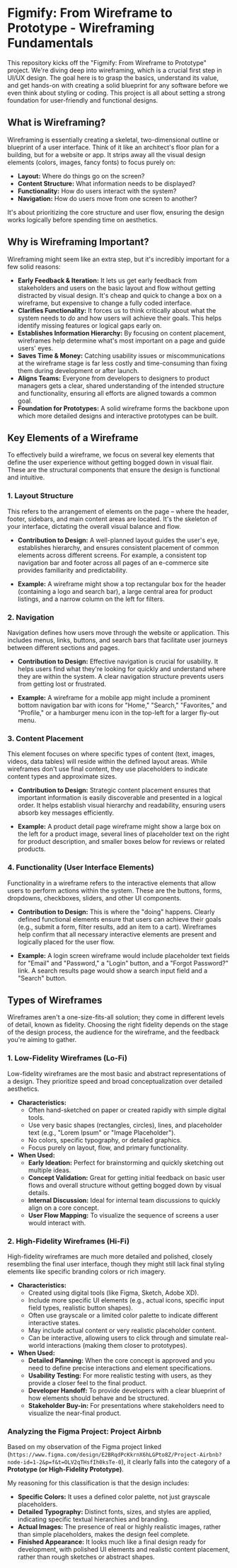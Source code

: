 # Figmify: From Wireframe to Prototype - Wireframing Fundamentals

This repository kicks off the "Figmify: From Wireframe to Prototype" project. We're diving deep into wireframing, which is a crucial first step in UI/UX design. The goal here is to grasp the basics, understand its value, and get hands-on with creating a solid blueprint for any software before we even think about styling or coding. This project is all about setting a strong foundation for user-friendly and functional designs.

## What is Wireframing?

Wireframing is essentially creating a skeletal, two-dimensional outline or blueprint of a user interface. Think of it like an architect's floor plan for a building, but for a website or app. It strips away all the visual design elements (colors, images, fancy fonts) to focus purely on:

* **Layout:** Where do things go on the screen?
* **Content Structure:** What information needs to be displayed?
* **Functionality:** How do users interact with the system?
* **Navigation:** How do users move from one screen to another?

It's about prioritizing the core structure and user flow, ensuring the design works logically before spending time on aesthetics.

## Why is Wireframing Important?

Wireframing might seem like an extra step, but it's incredibly important for a few solid reasons:

* **Early Feedback & Iteration:** It lets us get early feedback from stakeholders and users on the basic layout and flow without getting distracted by visual design. It's cheap and quick to change a box on a wireframe, but expensive to change a fully coded interface.
* **Clarifies Functionality:** It forces us to think critically about what the system needs to *do* and how users will achieve their goals. This helps identify missing features or logical gaps early on.
* **Establishes Information Hierarchy:** By focusing on content placement, wireframes help determine what's most important on a page and guide users' eyes.
* **Saves Time & Money:** Catching usability issues or miscommunications at the wireframe stage is far less costly and time-consuming than fixing them during development or after launch.
* **Aligns Teams:** Everyone from developers to designers to product managers gets a clear, shared understanding of the intended structure and functionality, ensuring all efforts are aligned towards a common goal.
* **Foundation for Prototypes:** A solid wireframe forms the backbone upon which more detailed designs and interactive prototypes can be built.

## Key Elements of a Wireframe

To effectively build a wireframe, we focus on several key elements that define the user experience without getting bogged down in visual flair. These are the structural components that ensure the design is functional and intuitive.

### 1. Layout Structure

This refers to the arrangement of elements on the page – where the header, footer, sidebars, and main content areas are located. It's the skeleton of your interface, dictating the overall visual balance and flow.

* **Contribution to Design:** A well-planned layout guides the user's eye, establishes hierarchy, and ensures consistent placement of common elements across different screens. For example, a consistent top navigation bar and footer across all pages of an e-commerce site provides familiarity and predictability.

* **Example:** A wireframe might show a top rectangular box for the header (containing a logo and search bar), a large central area for product listings, and a narrow column on the left for filters.

### 2. Navigation

Navigation defines how users move through the website or application. This includes menus, links, buttons, and search bars that facilitate user journeys between different sections and pages.

* **Contribution to Design:** Effective navigation is crucial for usability. It helps users find what they're looking for quickly and understand where they are within the system. A clear navigation structure prevents users from getting lost or frustrated.

* **Example:** A wireframe for a mobile app might include a prominent bottom navigation bar with icons for "Home," "Search," "Favorites," and "Profile," or a hamburger menu icon in the top-left for a larger fly-out menu.

### 3. Content Placement

This element focuses on where specific types of content (text, images, videos, data tables) will reside within the defined layout areas. While wireframes don't use final content, they use placeholders to indicate content types and approximate sizes.

* **Contribution to Design:** Strategic content placement ensures that important information is easily discoverable and presented in a logical order. It helps establish visual hierarchy and readability, ensuring users absorb key messages efficiently.

* **Example:** A product detail page wireframe might show a large box on the left for a product image, several lines of placeholder text on the right for product description, and smaller boxes below for reviews or related products.

### 4. Functionality (User Interface Elements)

Functionality in a wireframe refers to the interactive elements that allow users to perform actions within the system. These are the buttons, forms, dropdowns, checkboxes, sliders, and other UI components.

* **Contribution to Design:** This is where the "doing" happens. Clearly defined functional elements ensure that users can achieve their goals (e.g., submit a form, filter results, add an item to a cart). Wireframes help confirm that all necessary interactive elements are present and logically placed for the user flow.

* **Example:** A login screen wireframe would include placeholder text fields for "Email" and "Password," a "Login" button, and a "Forgot Password?" link. A search results page would show a search input field and a "Search" button.

## Types of Wireframes

Wireframes aren't a one-size-fits-all solution; they come in different levels of detail, known as fidelity. Choosing the right fidelity depends on the stage of the design process, the audience for the wireframe, and the feedback you're aiming to gather.

### 1. Low-Fidelity Wireframes (Lo-Fi)

Low-fidelity wireframes are the most basic and abstract representations of a design. They prioritize speed and broad conceptualization over detailed aesthetics.

* **Characteristics:**
    * Often hand-sketched on paper or created rapidly with simple digital tools.
    * Use very basic shapes (rectangles, circles), lines, and placeholder text (e.g., "Lorem Ipsum" or "Image Placeholder").
    * No colors, specific typography, or detailed graphics.
    * Focus purely on layout, flow, and primary functionality.
* **When Used:**
    * **Early Ideation:** Perfect for brainstorming and quickly sketching out multiple ideas.
    * **Concept Validation:** Great for getting initial feedback on basic user flows and overall structure without getting bogged down by visual details.
    * **Internal Discussion:** Ideal for internal team discussions to quickly align on a core concept.
    * **User Flow Mapping:** To visualize the sequence of screens a user would interact with.

### 2. High-Fidelity Wireframes (Hi-Fi)

High-fidelity wireframes are much more detailed and polished, closely resembling the final user interface, though they might still lack final styling elements like specific branding colors or rich imagery.

* **Characteristics:**
    * Created using digital tools (like Figma, Sketch, Adobe XD).
    * Include more specific UI elements (e.g., actual icons, specific input field types, realistic button shapes).
    * Often use grayscale or a limited color palette to indicate different interactive states.
    * May include actual content or very realistic placeholder content.
    * Can be interactive, allowing users to click through and simulate real-world interactions (making them closer to prototypes).
* **When Used:**
    * **Detailed Planning:** When the core concept is approved and you need to define precise interactions and element specifications.
    * **Usability Testing:** For more realistic testing with users, as they provide a closer feel to the final product.
    * **Developer Handoff:** To provide developers with a clear blueprint of how elements should behave and be structured.
    * **Stakeholder Buy-in:** For presentations where stakeholders need to visualize the near-final product.
 
### Analyzing the Figma Project: Project Airbnb

Based on my observation of the Figma project linked (`https://www.figma.com/design/E2BRqdPcKkrnX6hLGPto8Z/Project-Airbnb?node-id=1-2&p=f&t=OLV2qTHsfIh0ksTe-0`), it clearly falls into the category of a **Prototype (or High-Fidelity Prototype)**.

My reasoning for this classification is that the design includes:

* **Specific Colors:** It uses a defined color palette, not just grayscale placeholders.
* **Detailed Typography:** Distinct fonts, sizes, and styles are applied, indicating specific textual hierarchies and branding.
* **Actual Images:** The presence of real or highly realistic images, rather than simple placeholders, makes the design feel complete.
* **Finished Appearance:** It looks much like a final design ready for development, with polished UI elements and realistic content placement, rather than rough sketches or abstract shapes.
